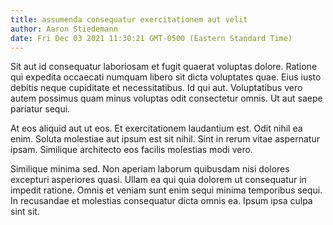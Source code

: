 ```yaml
---
title: assumenda consequatur exercitationem aut velit
author: Aaron Stiedemann
date: Fri Dec 03 2021 11:30:21 GMT-0500 (Eastern Standard Time)
---
```

Sit aut id consequatur laboriosam et fugit quaerat voluptas dolore. Ratione qui expedita occaecati numquam libero sit dicta voluptates quae. Eius iusto debitis neque cupiditate et necessitatibus. Id qui aut. Voluptatibus vero autem possimus quam minus voluptas odit consectetur omnis. Ut aut saepe pariatur sequi.

 At eos aliquid aut ut eos. Et exercitationem laudantium est. Odit nihil ea enim. Soluta molestiae aut ipsum est sit nihil. Sint in rerum vitae aspernatur ipsam. Similique architecto eos facilis molestias modi vero.

 Similique minima sed. Non aperiam laborum quibusdam nisi dolores excepturi asperiores quasi. Ullam ea qui quia dolorem ut consequatur in impedit ratione. Omnis et veniam sunt enim sequi minima temporibus sequi. In recusandae et molestias consequatur dicta omnis ea. Ipsum ipsa culpa sint sit.